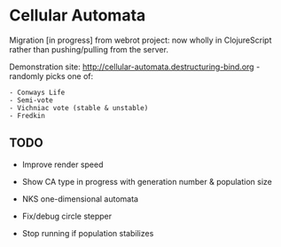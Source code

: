 Cellular Automata
=================
Migration [in progress] from webrot project: now wholly in
ClojureScript rather than pushing/pulling from the server.

Demonstration site: http://cellular-automata.destructuring-bind.org - randomly picks
one of:

    - Conways Life 
    - Semi-vote
    - Vichniac vote (stable & unstable)
    - Fredkin

TODO
----
* Improve render speed

* Show CA type in progress with generation number & population size

* NKS one-dimensional automata

* Fix/debug circle stepper

* Stop running if population stabilizes
